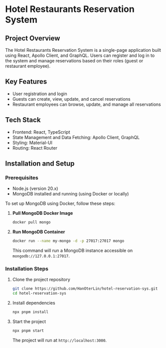 # Hotel Restaurants Reservation System

## Project Overview
The Hotel Restaurants Reservation System is a single-page application built using React, Apollo Client, and GraphQL. 
Users can register and log in to the system and manage reservations based on their roles (guest or restaurant employee).

## Key Features
- User registration and login
- Guests can create, view, update, and cancel reservations
- Restaurant employees can browse, update, and manage all reservations

## Tech Stack
- Frontend: React, TypeScript
- State Management and Data Fetching: Apollo Client, GraphQL
- Styling: Material-UI
- Routing: React Router

## Installation and Setup

### Prerequisites
- Node.js (version 20.x)
- MongoDB installed and running (using Docker or locally)

To set up MongoDB using Docker, follow these steps:

1. **Pull MongoDB Docker Image**
    ```bash
    docker pull mongo
    ```

2. **Run MongoDB Container**
    ```bash
    docker run --name my-mongo -d -p 27017:27017 mongo
    ```

   This command will run a MongoDB instance accessible on `mongodb://127.0.0.1:27017`.

### Installation Steps
1. Clone the project repository
    ```bash
    git clone https://github.com/HanOterLin/hotel-reservation-sys.git
    cd hotel-reservation-sys
    ```

2. Install dependencies
    ```bash
    npx pnpm install
    ```

3. Start the project
    ```bash
    npx pnpm start
    ```

    The project will run at `http://localhost:3000`.
